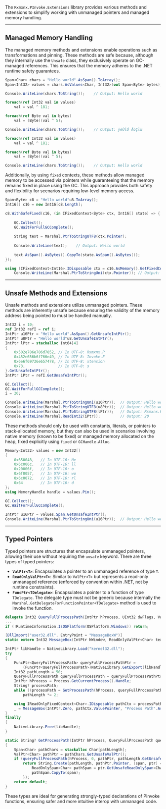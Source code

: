 ﻿The `Rxmxnx.PInvoke.Extensions` library provides various methods and extensions to simplify working with unmanaged
pointers and managed memory handling.

---

## Managed Memory Handling

The managed memory methods and extensions enable operations such as transformations and pinning. These methods are safe
because, although they internally use the `Unsafe` class, they exclusively operate on GC-managed references. This
ensures that the memory adheres to the .NET runtime safety guarantees.

```csharp
Span<Char> chars = "Hello world".AsSpan().ToArray();
Span<Int32> values = chars.AsValues<Char, Int32>(out Span<Byte> bytes);

Console.WriteLine(chars.ToString());    // Output: Hello world

foreach(ref Int32 val in values)
    val = val ^ 181;

foreach(ref Byte val in bytes)
    val = (Byte)(val ^ 5);

Console.WriteLine(chars.ToString());    // Output: ýeÙlÚ ÂoÇlա

foreach(ref Int32 val in values)
    val = val ^ 181;

foreach(ref Byte val in bytes)
    val = (Byte)(val ^ 5);

Console.WriteLine(chars.ToString());    // Output: Hello world
```

Additionally, by using `fixed` contexts, these methods allow managed memory to be accessed via pointers while
guaranteeing that the memory remains fixed in place using the GC. This approach provides both safety and flexibility for
scenarios requiring low-level memory access.

```csharp
Span<Byte> c8 = "Hello world"u8.ToArray();
Int16[] c16 = new Int16[c8.Length];

c8.WithSafeFixed(c16, (in IFixedContext<Byte> ctx, Int16[] state) => {
    
    GC.Collect();
    GC.WaitForFullGCComplete();
    
    String text = Marshal.PtrToStringUTF8(ctx.Pointer);
    
    Console.WriteLine(text);    // Output: Hello world
    
    text.AsSpan().AsBytes().CopyTo(state.AsSpan().AsBytes());
});

using (IFixedContext<Int16>.IDisposable ctx = c16.AsMemory().GetFixedContext())
    Console.WriteLine(Marshal.PtrToStringUni(ctx.Pointer)); // Output: Hello world
```

---

## Unsafe Methods and Extensions

Unsafe methods and extensions utilize unmanaged pointers. These methods are inherently unsafe because ensuring the
validity of the memory address being pointed to must be handled manually.

```csharp
Int32 i = 10;
ref Int32 refI = ref i;
IntPtr u16Ptr = "Hello world".AsSpan().GetUnsafeIntPtr();
IntPtr u8Ptr = "Hello world"u8.GetUnsafeIntPtr();
IntPtr lPtr = stackalloc Int64[4]
{
    0x502e786e786d7852, // In UTF-8: Rxmxnx.P
    0x452e656b6f766e49, // In UTF-8: Invoke.E
    0x6e6f69736e657478, // In UTF-8: xtension
    0x73,               // In UTF-8: s
}.GetUnsafeIntPtr();
IntPtr iPtr = refI.GetUnsafeIntPtr();

GC.Collect();
GC.WaitForFullGCComplete();
i = 20;

Console.WriteLine(Marshal.PtrToStringUni(u16Ptr));  // Output: Hello world
Console.WriteLine(Marshal.PtrToStringUTF8(u8Ptr));  // Output: Hello world
Console.WriteLine(Marshal.PtrToStringUTF8(lPtr));   // Output: Rxmxnx.PInvoke.Extensions
Console.WriteLine(Marshal.ReadInt32(iPtr));         // Output: 20
```

These methods should only be used with constants, literals, or pointers to stack-allocated memory,
but they can also be used in scenarios involving native memory (known to be fixed) or managed memory allocated on the
heap, fixed explicitly using `fixed` or `GCHandle.Alloc`.

```csharp
Memory<Int32> values = new Int32[]
{
    0x650048,   // In UTF-16: He
    0x6c006c,   // In UTF-16: ll
    0x20006f,   // In UTF-16: o 
    0x6f0057,   // In UTF-16: wo
    0x6c0072,   // In UTF-16: rl
    0x64        // In UTF-16: d
};
using MemoryHandle handle = values.Pin();

GC.Collect();
GC.WaitForFullGCComplete();

IntPtr u16Ptr = values.Span.GetUnsafeIntPtr();
Console.WriteLine(Marshal.PtrToStringUni(u16Ptr));  // Output: Hello world
```

---

## Typed Pointers

Typed pointers are structures that encapsulate unmanaged pointers, allowing their use without requiring the `unsafe`
keyword. There are three types of typed pointers:

- **`ValPtr<T>`**: Encapsulates a pointer to an unmanaged reference of type `T`.
- **`ReadOnlyValPtr<T>`**: Similar to `ValPtr<T>` but represents a read-only unmanaged reference (enforced by convention
  within .NET, not by runtime constraints).
- **`FuncPtr<TDelegate>`**: Encapsulates a pointer to a function of type `TDelegate`. The delegate type must not be
  generic because internally the `Marshal.GetDelegateForFunctionPointer<TDelegate>` method is used to invoke the
  function.

```csharp
delegate Int32 QueryFullProcessPath(IntPtr hProcess, UInt32 dwFlags, ValPtr<Char> pathPtr, ValPtr<Int32> pathLengthPtr);
...
if (!RuntimeInformation.IsOSPlatform(OSPlatform.Windows)) return;

[DllImport("user32.dll", EntryPoint = "MessageBoxW")]
static extern Int32 MessageBox(IntPtr hWindow, ReadOnlyValPtr<Char> textPtr, ReadOnlyValPtr<Char> captionPtr, UInt32 type);

IntPtr libHandle = NativeLibrary.Load("kernel32.dll");
try
{
    FuncPtr<QueryFullProcessPath> queryFullProcessPathPtr = 
        (FuncPtr<QueryFullProcessPath>)NativeLibrary.GetExport(libHandle, "QueryFullProcessImageNameW");
    Int32 pathLength = 50;
    QueryFullProcessPath queryFullProcessPath = queryFullProcessPathPtr.Invoke;
    IntPtr hProcess = Process.GetCurrentProcess().Handle;
    String? processPath;
    while ((processPath = GetProcessPath(hProcess, queryFullProcessPath, ref pathLength)) is null)
        pathLength *= 2;

    using IReadOnlyFixedContext<Char>.IDisposable pathCtx = processPath.AsMemory().GetFixedContext();
    _ = MessageBox(IntPtr.Zero, pathCtx.ValuePointer, "Process Path".AsSpan().GetUnsafeValPtr(), 0);
}
finally
{
    NativeLibrary.Free(libHandle);
}

static String? GetProcessPath(IntPtr hProcess, QueryFullProcessPath queryFullProcessPath, ref Int32 pathLength) 
{
    Span<Char> pathChars = stackalloc Char[pathLength];
    ValPtr<Char> pathPtr = pathChars.GetUnsafeValPtr();
    if (queryFullProcessPath(hProcess, 0, pathPtr, pathLength.GetUnsafeValPtr()) != 0)
        return String.Create(pathLength, pathPtr.Pointer, (span, ptr) => {
            ReadOnlySpan<Char> pathSpan = ptr.GetUnsafeReadOnlySpan<Char>(span.Length);
            pathSpan.CopyTo(span);
        });
    return default;
}
```

These types are ideal for generating strongly-typed declarations of PInvoke functions, ensuring safer and more intuitive
interop with unmanaged code.